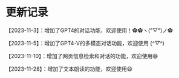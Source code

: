 # 更新记录

【2023-11-3】：增加了GPT4的对话功能，欢迎使用！✿✿ヽ(°▽°)ノ✿

【2023-11-5】：增加了GPT4-V的多模态对话功能，欢迎使用 (*^▽^*)

【2023-11-10】：增加了网页信息检索和对话的功能，欢迎使用😄

【2023-11-28】：增加了文本朗读的功能，欢迎使用😄